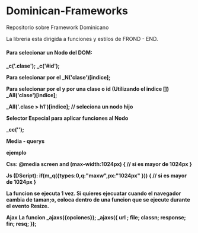 # Dominican-Frameworks
Repositorio sobre Framework Dominicano

La libreria esta dirigida a funciones y estilos de FROND - END.

<h4> Para selecionar un Nodo del DOM:<h4>

_c('.clase');   _c('#id');


Para selecionar por el <tag> <html>
 _N('clase')[indice]; 

Para selecionar por el <tag> <html> y por una clase o id (Utilizando el indice [])
 _All('clase')[indice];

 _All('.clase > h1')[indice]; // seleciona un nodo hijo


Selector Especial para aplicar funciones al Nodo

_cc('');


Media - querys 

ejemplo 

Css:
@media screen and (max-width:1024px)  {  // si es mayor de 1024px  }

Js (DScript):
if(m_q({types:0,q:"maxw",px:"1024px" })) { // si es mayor de 1024px  }

La funcion se ejecuta 1 vez.
Si quieres ejecuatar cuando el navegador cambia de taman;o, coloca dentro de una funcion que se ejecute durante el evento Resize. 

Ajax 
La funcion _ajaxs({opciones}); 
_ajaxs({
url ;
file;
classn;
response;
fin;
resq;
});








